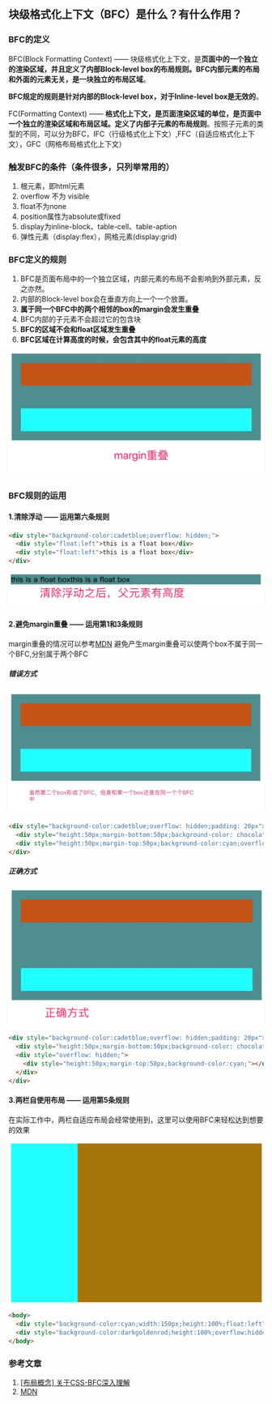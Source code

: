 ## 块级格式化上下文（BFC）是什么？有什么作用？
### BFC的定义
BFC(Block Formatting Context) —— 块级格式化上下文，是**页面中的一个独立的渲染区域，并且定义了内部Block-level box的布局规则。BFC内部元素的布局和外面的元素无关，是一块独立的布局区域**。

**BFC规定的规则是针对内部的Block-level box，对于Inline-level box是无效的**。

FC(Formatting Context) —— **格式化上下文，是页面渲染区域的单位，是页面中一个独立的渲染区域和布局区域。定义了内部子元素的布局规则**。按照子元素的类型的不同，可以分为BFC，IFC（行级格式化上下文）,FFC（自适应格式化上下文），GFC（网格布局格式化上下文）

### 触发BFC的条件（条件很多，只列举常用的）
1. 根元素，即html元素
2. overflow 不为 visible
3. float不为none
4. position属性为absolute或fixed
5. display为inline-block、table-cell、table-aption
6. 弹性元素（display:flex），网格元素(display:grid)

### BFC定义的规则
1. BFC是页面布局中的一个独立区域，内部元素的布局不会影响到外部元素，反之亦然。
2. 内部的Block-level box会在垂直方向上一个一个放置。
3. **属于同一个BFC中的两个相邻的box的margin会发生重叠**
4. BFC内部的子元素不会超过它的包含块
5. **BFC的区域不会和float区域发生重叠**
6. **BFC区域在计算高度的时候，会包含其中的float元素的高度**

![marginchongdie.jpg](./images/marginchongdie.jpg)


### BFC规则的运用
#### 1.清除浮动 —— 运用第六条规则
```html
<div style="background-color:cadetblue;overflow: hidden;">
  <div style="float:left">this is a float box</div>
  <div style="float:left">this is a float box</div>
</div>
```

![floatclear.jpg](./images/floatclear.jpg)

#### 2.避免margin重叠 —— 运用第1和3条规则
margin重叠的情况可以参考[MDN](https://developer.mozilla.org/zh-CN/docs/Web/CSS/CSS_Box_Model/Mastering_margin_collapsing)
避免产生margin重叠可以使两个box不属于同一个BFC,分别属于两个BFC

##### 错误方式
![marginwuxiao.jpg](./images/marginwuxiao.jpg)
```html
<div style="background-color:cadetblue;overflow: hidden;padding: 20px">
  <div style="height:50px;margin-bottom:50px;background-color: chocolate"></div>
  <div style="height:50px;margin-top:50px;background-color:cyan;overflow: hidden;"></div>
</div>
```

##### 正确方式
![margintrue.jpg](./images/margintrue.jpg)

```html
<div style="background-color:cadetblue;overflow: hidden;padding: 20px">
  <div style="height:50px;margin-bottom:50px;background-color: chocolate"></div>
  <div style="overflow: hidden;">
    <div style="height:50px;margin-top:50px;background-color:cyan;"></div>
  </div>
</div>
```

#### 3.两栏自使用布局 —— 运用第5条规则
在实际工作中，两栏自适应布局会经常使用到，这里可以使用BFC来轻松达到想要的效果

![BFCzishiying.jpg](./images/BFCzishiying.jpg)

```html
<body>
  <div style="background-color:cyan;width:150px;height:100%;float:left"></div>
  <div style="background-color:darkgoldenrod;height:100%;overflow:hidden"></div>
</body>
```

### 参考文章
1. [[布局概念] 关于CSS-BFC深入理解](https://juejin.im/post/5909db2fda2f60005d2093db)
2. [MDN](https://developer.mozilla.org/zh-CN/docs/Web/Guide/CSS/Block_formatting_context)











